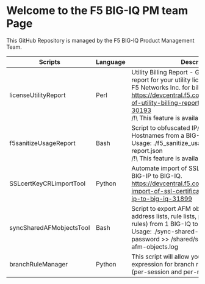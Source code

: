 # Welcome to the F5 BIG-IQ PM team Page

This GitHub Repository is managed by the F5 BIG-IQ Product Management Team.

Scripts | Language | Description
------------ | ------------- | -------------
licenseUtilityReport | Perl | Utility Billing Report - Generate a usage report for your utility license(s) and provide to F5 Networks Inc. for billing purposes.<br/>https://devcentral.f5.com/articles/generation-of-utility-billing-report-using-big-iqs-api-30193<br/>/!\ This feature is available in BIG-IQ 6.1 /!\
f5sanitizeUsageReport | Bash | Script to obfuscated IP/MAC addresses and Hostnames from a BIG-IQ JSON report.<br/>Usage: ./f5_sanitize_usage_report.sh report.json<br/>/!\ This feature is available in BIG-IQ 6.1 /!\
SSLcertKeyCRLimportTool | Python | Automate import of SSL Cert, Key & CRL from BIG-IP to BIG-IQ.<br/>https://devcentral.f5.com/articles/automate-import-of-ssl-certificate-key-crl-from-big-ip-to-big-iq-31899
syncSharedAFMobjectsTool | Bash | Script to export AFM objects (port lists, address lists, rule lists, policies and policy rules) from 1 BIG-IQ to another.<br/>Usage: ./sync-shared-afm-objects.sh <big-iq-ip-target> admin password >> /shared/scripts/sync-shared-afm-objects.log
branchRuleManager | Python |This script will allow you to set advacnced expression for branch rules in access policies (per-session and per-request).